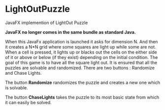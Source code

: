 # LightOutPuzzle
JavaFX implemention of LightOut Puzzle

**JavaFX no longer comes in the same bundle as standard Java.**

When this JavaFx application is launched it asks for dimension N. And then it creates a N*N grid where some squares are light up while some
are not. When a cell is pressed, it lights up or blacks out the cells on the either side of it or above or below (if they exist) depending on 
the initial condition. The goal of this game is to have all the square light out. It is ensured that all the puzzles are solvable and 
randomized. There are two buttons : Randomize and Chase Lights. 

The button **Randomize** randomizes the puzzle and creates a new one which is solvable.

The button **ChaseLights** takes the puzzle to its most basic state from which it can easily be solved. 
